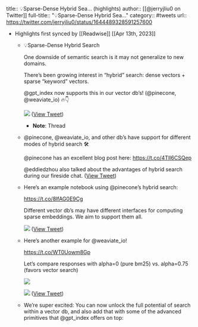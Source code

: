 title:: 💡Sparse-Dense Hybrid Sea... (highlights)
author:: [[@jerryjliu0 on Twitter]]
full-title:: "💡Sparse-Dense Hybrid Sea..."
category:: #tweets
url:: https://twitter.com/jerryjliu0/status/1644489328591257600

- Highlights first synced by [[Readwise]] [[Apr 13th, 2023]]
	- 💡Sparse-Dense Hybrid Search
	  
	  One downside of semantic search is it may not generalize to new domains.
	  
	  There’s been growing interest in “hybrid” search: dense vectors + sparse “keyword” vectors.
	  
	  @gpt_index now supports this in our vector db’s! (@pinecone, @weaviate_io) 🔥👇 
	  
	  ![](https://pbs.twimg.com/media/FtJmVCvakAAl_k6.jpg) ([View Tweet](https://twitter.com/jerryjliu0/status/1644489328591257600))
		- **Note**: Thread
	- @pinecone, @weaviate_io, and other db’s have support for different modes of hybrid search 🛠️
	  
	  @pinecone has an excellent blog post here: https://t.co/4TlI6CSQep
	  
	  @eddiedzhou also talked about the advantages of hybrid search during our fireside chat. ([View Tweet](https://twitter.com/jerryjliu0/status/1644489330763923456))
	- Here’s an example notebook using @pinecone’s hybrid search: 
	  
	  https://t.co/8lfAG0E9Cg
	  
	  Different vector db’s may have different interfaces for computing sparse embeddings. We aim to support them all. 
	  
	  ![](https://pbs.twimg.com/media/FtJmVa0aQAEcKE7.jpg) ([View Tweet](https://twitter.com/jerryjliu0/status/1644489335071457282))
	- Here’s another example for @weaviate_io! 
	  
	  https://t.co/WT0Uowm8Gp
	  
	  Let’s compare responses with alpha=0 (pure bm25) vs. alpha=0.75 (favors vector search) 
	  
	  ![](https://pbs.twimg.com/media/FtJmVumaQAAkVg8.jpg) 
	  
	  ![](https://pbs.twimg.com/media/FtJmVujaYAEq78r.jpg) ([View Tweet](https://twitter.com/jerryjliu0/status/1644489341379678208))
	- We’re super excited: 
	  You can now unlock the full potential of search within a vector db, and also add that with some of the advanced primitives that @gpt_index offers on top: